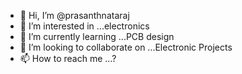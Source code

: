 - 👋 Hi, I’m @prasanthnataraj
- 👀 I’m interested in ...electronics
- 🌱 I’m currently learning ...PCB design
- 💞️ I’m looking to collaborate on ...Electronic Projects
- 📫 How to reach me ...?

<!---
prasanthnataraj/prasanthnataraj is a ✨ special ✨ repository because its `README.md` (this file) appears on your GitHub profile.
You can click the Preview link to take a look at your changes.
--->
